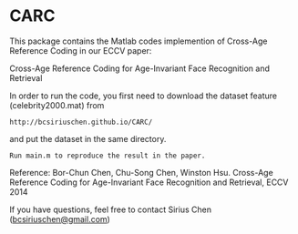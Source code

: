 CARC
====

This package contains the Matlab codes implemention of Cross-Age Reference Coding in our ECCV paper:

Cross-Age Reference Coding for Age-Invariant Face Recognition and Retrieval

In order to run the code, you first need to download the dataset feature (celebrity2000.mat) from

    http://bcsiriuschen.github.io/CARC/

and put the dataset in the same directory.

    Run main.m to reproduce the result in the paper.

Reference: Bor-Chun Chen, Chu-Song Chen, Winston Hsu. Cross-Age Reference Coding for Age-Invariant Face Recognition and Retrieval, ECCV 2014

If you have questions, feel free to contact Sirius Chen (bcsiriuschen@gmail.com)
